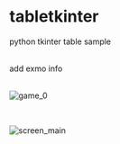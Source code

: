 # tabletkinter
python tkinter table sample
<br />


<br />
add exmo info
<br />



<br>

![game_0](https://github.com/user-attachments/assets/9d17d9f6-acc7-40fd-937e-2d8a62895eff)

<br>

![screen_main](https://github.com/user-attachments/assets/d2c36666-564b-4fc8-9656-439f7f78e085)
